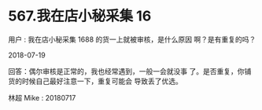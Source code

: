# 567.我在店小秘采集 16

用户 : 我在店小秘采集 1688 的货一上就被审核，是什么原因 啊？是有重复的吗？

2018-07-19

回答：偶尔审核是正常的，我也经常遇到，一般一会就没事 了。是否重复，你铺货的时候自己最好注意一下，重复可能会 导致丢了优选。

林超 Mike : 20180717